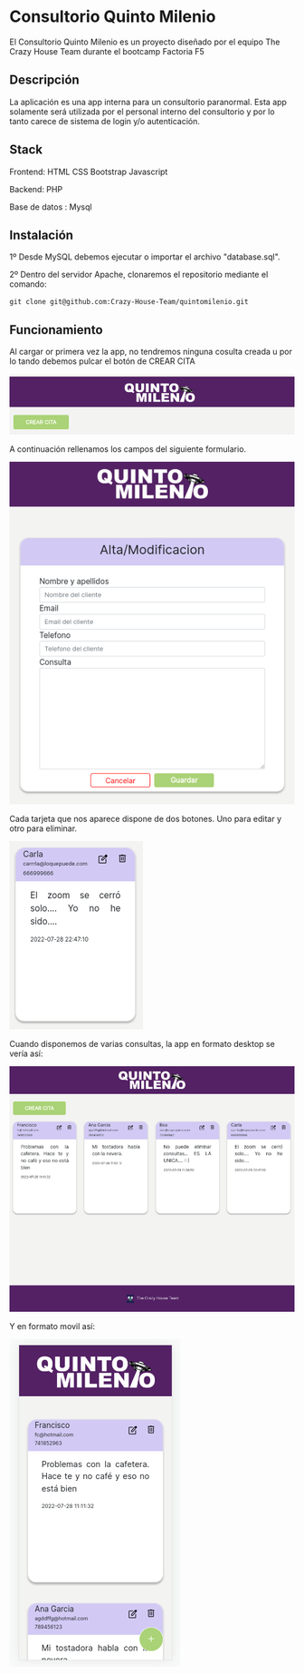 # Consultorio Quinto Milenio

El Consultorio Quinto Milenio es un proyecto diseñado por el equipo The Crazy House Team durante el bootcamp Factoria F5

## Descripción

La aplicación es una app interna para un consultorio paranormal. Esta app solamente será utilizada por el personal interno del consultorio y por lo tanto carece de sistema de login y/o autenticación.

## Stack

Frontend: HTML CSS Bootstrap Javascript

Backend: PHP

Base de datos : Mysql


## Instalación

1º Desde MySQL debemos ejecutar o importar el archivo "database.sql".

2º Dentro del servidor Apache, clonaremos el repositorio mediante el comando:
```
git clone git@github.com:Crazy-House-Team/quintomilenio.git
```

## Funcionamiento

Al cargar or primera vez la app, no tendremos ninguna cosulta creada u por lo tando debemos pulcar el botón de CREAR CITA

![cita](/src/assets/img/crearCita.png)

A continuación rellenamos los campos del siguiente formulario.

![formulario](/src/assets/img/formulario.png)

Cada tarjeta que nos aparece dispone de dos botones. Uno para editar y otro para eliminar.

![tarjeta](/src/assets/img/tarjeta.png)

Cuando disponemos de varias consultas, la app en formato desktop se vería así:

![desktop](/src/assets/img/desktop.png)

Y en formato movil así:

![movil](/src/assets/img/movil.png)






